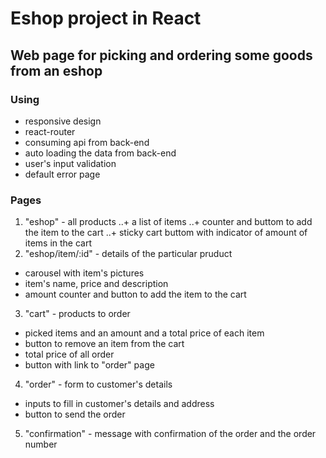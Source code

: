 # Eshop project in React
## Web page for picking and ordering some goods from an eshop

### Using
+ responsive design
+ react-router
+ consuming api from back-end
+ auto loading the data from back-end
+ user's input validation
+ default error page

### Pages
1. "eshop" - all products
..+ a list of items
..+ counter and buttom to add the item to the cart
..+ sticky cart buttom with indicator of amount of items in the cart
2. "eshop/item/:id" - details of the particular pruduct
  + carousel with item's pictures
  + item's name, price and description
  + amount counter and button to add the item to the cart
3. "cart" - products to order
  + picked items and an amount and a total price of each item
  + button to remove an item from the cart
  + total price of all order
  + button with link to "order" page 
4. "order" - form to customer's details
  + inputs to fill in customer's details and address
  + button to send the order
5. "confirmation" - message with confirmation of the order and the order number

